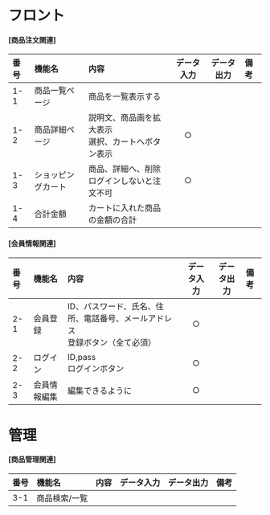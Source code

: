 # フロント
#### [商品注文関連]
|番号|機能名|内容|データ入力|データ出力|備考|
|:---|:---|:---|:---:|:---:|:---|
|1-1|商品一覧ページ|商品を一覧表示する||||
|1-2|商品詳細ページ|説明文、商品画を拡大表示<br>選択、カートへボタン表示|○|||
|1-3|ショッピングカート|商品、詳細へ、削除<br>ログインしないと注文不可|○|||
|1-4|合計金額|カートに入れた商品の金額の合計||||

#### [会員情報関連]
|番号|機能名|内容|データ入力|データ出力|備考|
|:---|:---|:---|:---:|:---:|:---|
|2-1|会員登録|ID、パスワード、氏名、住所、電話番号、メールアドレス<br>登録ボタン（全て必須）|○|||
|2-2|ログイン|ID,pass<br>ログインボタン|○|||
|2-3|会員情報編集|編集できるように|○|||

# 管理
#### [商品管理関連]
|番号|機能名|内容|データ入力|データ出力|備考|
|:---|:---|:---|:---:|:---:|:---|
|3-1|商品検索/一覧|||||
